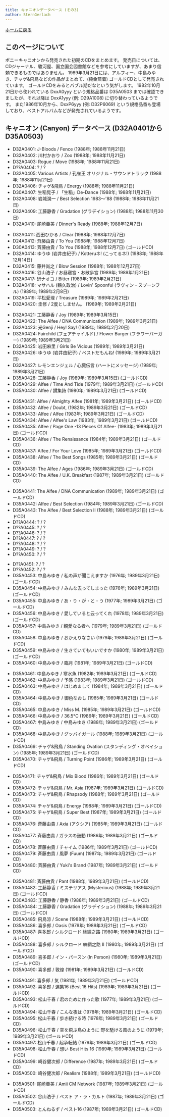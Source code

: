 ```yaml
---
title: キャニオンデータベース (その3)
author: SternGerlach
---
```


<!--
 pandoc -s -f markdown -t html5 --mathjax --css ./style.css ./canyon-db-3.md -o ./canyon-db-3.html
-->

[ホームに戻る](../index.html)

## このページについて

ポニーキャニオンから発売された初期のCDをまとめます。
発売日については、CDジャーナル、駿河屋、国立国会図書館などを参考にしていますが、あまり信頼できるものではありません。
1989年3月21日には、アルフィー、中島みゆき、チャゲ&飛鳥などの作品がまとめて、(純金蒸着) ゴールドCDとして発売されています。
ゴールドCDをみるとバブル期だなという気がします。
1982年10月21日から使われている DxxA0yyy という規格品番は D35A0503 までは確認できましたが、それ以降は DxxA1yyy (例: D29A1008) に切り替わっているようです。
また1986年10月から、DxxP6yyy (例: D32P6069) という規格品番も登場しており、ベストアルバムなどが発売されているようです。

## キャニオン (Canyon) データベース (D32A0401からD35A0503)

* D32A0401: J-Bloods / Fence (1988年; 1988年11月21日)
* D32A0402: 川村かおり / Zoo (1988年; 1988年11月21日)
* D32A0403: Rogue / Move (1988年; 1988年11月21日)
* D??A0404: ? / ?
* D32A0405: Various Artists / 孔雀王 オリジナル・サウンドトラック (1988年; 1988年11月21日)
* D32A0406: チャゲ&飛鳥 / Energy (1988年; 1988年11月21日)
* D30A0407: 生稲晃子 / 「生稲」De-Dance (1988年; 1988年11月21日)
* D32A0408: 岩城滉一 / Best Selection 1983～'88 (1988年; 1988年11月21日)
* D32A0409: 工藤静香 / Gradation (グラデイション) (1988年; 1988年11月30日)
* D32A0410: 尾崎亜美 / Dinner's Ready (1988年; 1988年12月7日)

<!-- -->

* D32A0411: 西田ひかる / Clear (1988年; 1988年12月7日)
* D24A0412: 斉藤由貴 / To You (1988年; 1988年12月7日)
* D30A0413: 斉藤由貴 / To You (1988年; 1988年12月7日) (ゴールドCD)
* D32A0414: ゆうゆ (岩井由紀子) / Kotteruネ! (こってるネ!) (1988年; 1988年12月14日)
* D32A0415: 藤井尚之 / Blow Session (1988年; 1988年12月27日)
* D32A0416: 谷山浩子 / お昼寝宮・お散歩宮 (1989年; 1989年1月21日)
* D32A0417: 研ナオコ / Bitter (1989年; 1989年2月21日)
* D32A0418: マサハル (鶴久政治) / Lovin' Spoonful (ラヴィン・スプーンフル) (1989年; 1989年2月8日)
* D32A0419: 平松愛理 / Treasure (1989年; 1989年2月21日)
* D32A0420: 圭修 / 2度としません。 (1989年; 1989年2月21日)

<!-- -->

* D32A0421: 工藤静香 / Joy (1989年; 1989年3月15日)
* D32A0422: The Alfee / DNA Communication (1989年; 1989年3月21日)
* D32A0423: 光Genji / Hey! Say! (1989年; 1989年2月20日)
* D32A0424: Fairchild (フェアチャイルド) / Flower Burger (フラワーバーガー) (1989年; 1989年3月21日)
* D32A0425: 岩田麻里 / Girls Be Vicious (1989年; 1989年3月21日)
* D32A0426: ゆうゆ (岩井由紀子) / ベストだもんね! (1989年; 1989年3月21日)
* D32A0427: レモンエンジェル / 心臓伝言 (ハートにメッセージ) (1989年; 1989年3月21日)
* D35A0428: 工藤静香 / Joy (1989年; 1989年3月15日) (ゴールドCD)
* D35A0429: Alfee / Time And Tide (1979年; 1989年3月21日) (ゴールドCD)
* D35A0430: Alfee / 讃集詩 (1980年; 1989年3月21日) (ゴールドCD)

<!-- -->

* D35A0431: Alfee / Almighty Alfee (1981年; 1989年3月21日) (ゴールドCD)
* D35A0432: Alfee / Doubt, (1982年; 1989年3月21日) (ゴールドCD)
* D35A0433: Alfee / Alfee (1983年; 1989年3月21日) (ゴールドCD)
* D35A0434: Alfee / Alfee's Law (1983年; 1989年3月21日) (ゴールドCD)
* D35A0435: Alfee / Page One -13 Pieces Of Alfee- (1983年; 1989年3月21日) (ゴールドCD)
* D35A0436: Alfee / The Renaissance (1984年; 1989年3月21日) (ゴールドCD)
* D35A0437: Alfee / For Your Love (1985年; 1989年3月21日) (ゴールドCD)
* D35A0438: Alfee / The Best Songs (1985年; 1989年3月21日) (ゴールドCD)
* D35A0439: The Alfee / Ages (1986年; 1989年3月21日) (ゴールドCD)
* D35A0440: The Alfee / U.K. Breakfast (1987年; 1989年3月21日) (ゴールドCD)

<!-- -->

* D35A0441: The Alfee / DNA Communication (1989年; 1989年3月21日) (ゴールドCD)
* D35A0442: Alfee / Best Selection (1984年; 1989年3月21日) (ゴールドCD)
* D35A0443: The Alfee / Best Selection II (1988年; 1989年3月21日) (ゴールドCD)
* D??A0444: ? / ?
* D??A0445: ? / ?
* D??A0446: ? / ?
* D??A0447: ? / ?
* D??A0448: ? / ?
* D??A0449: ? / ?
* D??A0450: ? / ?

<!-- -->

* D??A0451: ? / ?
* D??A0452: ? / ?
* D35A0453: 中島みゆき / 私の声が聞こえますか (1976年; 1989年3月21日) (ゴールドCD)
* D35A0454: 中島みゆき / みんな去ってしまった (1976年; 1989年3月21日) (ゴールドCD)
* D35A0455: 中島みゆき / あ・り・が・と・う (1977年; 1989年3月21日) (ゴールドCD)
* D35A0456: 中島みゆき / 愛していると云ってくれ (1978年; 1989年3月21日) (ゴールドCD)
* D35A0457: 中島みゆき / 親愛なる者へ (1979年; 1989年3月21日) (ゴールドCD)
* D35A0458: 中島みゆき / おかえりなさい (1979年; 1989年3月21日) (ゴールドCD)
* D35A0459: 中島みゆき / 生きていてもいいですか (1980年; 1989年3月21日) (ゴールドCD)
* D35A0460: 中島みゆき / 臨月 (1981年; 1989年3月21日) (ゴールドCD)

<!-- -->

* D35A0461: 中島みゆき / 寒水魚 (1982年; 1989年3月21日) (ゴールドCD)
* D35A0462: 中島みゆき / 予感 (1983年; 1989年3月21日) (ゴールドCD)
* D35A0463: 中島みゆき / はじめまして (1984年; 1989年3月21日) (ゴールドCD)
* D35A0464: 中島みゆき / 御色なおし (1985年; 1989年3月21日) (ゴールドCD)
* D35A0465: 中島みゆき / Miss M. (1985年; 1989年3月21日) (ゴールドCD)
* D35A0466: 中島みゆき / 36.5℃ (1986年; 1989年3月21日) (ゴールドCD)
* D35A0467: 中島みゆき / 中島みゆき (1988年; 1989年3月21日) (ゴールドCD)
* D35A0468: 中島みゆき / グッバイガール (1988年; 1989年3月21日) (ゴールドCD)
* D35A0469: チャゲ&飛鳥 / Standing Ovation (スタンディング・オベイション) (1985年; 1989年3月21日) (ゴールドCD)
* D35A0470: チャゲ&飛鳥 / Turning Point (1986年; 1989年3月21日) (ゴールドCD)

<!-- -->

* D35A0471: チャゲ&飛鳥 / Mix Blood (1986年; 1989年3月21日) (ゴールドCD)
* D35A0472: チャゲ&飛鳥 / Mr. Asia (1987年; 1989年3月21日) (ゴールドCD)
* D35A0473: チャゲ&飛鳥 / Rhapsody (1988年; 1989年3月21日) (ゴールドCD)
* D35A0474: チャゲ&飛鳥 / Energy (1988年; 1989年3月21日) (ゴールドCD)
* D35A0475: チャゲ&飛鳥 / Super Best (1987年; 1989年3月21日) (ゴールドCD)
* D35A0476: 斉藤由貴 / Axia (アクシア) (1985年; 1989年3月21日) (ゴールドCD)
* D35A0477: 斉藤由貴 / ガラスの鼓動 (1986年; 1989年3月21日) (ゴールドCD)
* D35A0478: 斉藤由貴 / チャイム (1986年; 1989年3月21日) (ゴールドCD)
* D35A0479: 斉藤由貴 / 風夢 (Fuum) (1987年; 1989年3月21日) (ゴールドCD)
* D35A0480: 斉藤由貴 / Yuki's Brand (1987年; 1989年3月21日) (ゴールドCD)

<!-- -->

* D35A0481: 斉藤由貴 / Pant (1988年; 1989年3月21日) (ゴールドCD)
* D35A0482: 工藤静香 / ミステリアス (Mysterious) (1988年; 1989年3月21日) (ゴールドCD)
* D30A0483: 工藤静香 / 静香 (1988年; 1989年3月21日) (ゴールドCD)
* D35A0484: 工藤静香 / Gradation (グラデイション) (1988年; 1989年3月21日) (ゴールドCD)
* D35A0485: 飛鳥涼 / Scene (1988年; 1989年3月21日) (ゴールドCD)
* D35A0486: 喜多郎 / Oasis (1979年; 1989年3月21日) (ゴールドCD)
* D35A0487: 喜多郎 / シルクロード 絲綢之路 (1980年; 1989年3月21日) (ゴールドCD)
* D35A0488: 喜多郎 / シルクロード 絲綢之路 II (1980年; 1989年3月21日) (ゴールドCD)
* D35A0489: 喜多郎 / イン・パースン (In Person) (1980年; 1989年3月21日) (ゴールドCD)
* D35A0490: 喜多郎 / 敦煌 (1981年; 1989年3月21日) (ゴールドCD)

<!-- -->

* D35A0491: 喜多郎 / 気 (1981年; 1989年3月21日) (ゴールドCD)
* D35A0492: 喜多郎 / 選集16 (Best 16 Hits) (1989年; 1989年3月21日) (ゴールドCD)
* D35A0493: 松山千春 / 君のために作った歌 (1977年; 1989年3月21日) (ゴールドCD)
* D35A0494: 松山千春 / こんな夜は (1978年; 1989年3月21日) (ゴールドCD)
* D35A0495: 松山千春 / 歩き続ける時 (1978年; 1989年3月21日) (ゴールドCD)
* D35A0496: 松山千春 / 空を飛ぶ鳥のように 野を駈ける風のように (1979年; 1989年3月21日) (ゴールドCD)
* D35A0497: 松山千春 / 起承転結 (1979年; 1989年3月21日) (ゴールドCD)
* D35A0498: 松山千春 / 想い Best Hits 16 (1989年; 1989年3月21日) (ゴールドCD)
* D35A0499: 崎谷健次郎 / Difference (1987年; 1989年3月21日) (ゴールドCD)
* D35A0500: 崎谷健次郎 / Realism (1988年; 1989年3月21日) (ゴールドCD)

<!-- -->

* D35A0501: 尾崎亜美 / Amii CM Network (1987年; 1989年3月21日) (ゴールドCD)
* D35A0502: 谷山浩子 / ベスト ア・ラ・カルト (1987年; 1989年3月21日) (ゴールドCD)
* D35A0503: とんねるず / ベスト16 (1987年; 1989年3月21日) (ゴールドCD)
